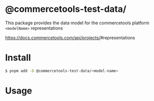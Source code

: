 # @commercetools-test-data/<model-name>

This package provides the data model for the commercetools platform `<modelName>` representations

https://docs.commercetools.com/api/projects/<model-name>#representations

# Install

```bash
$ pnpm add -D @commercetools-test-data/<model-name>
```

# Usage

